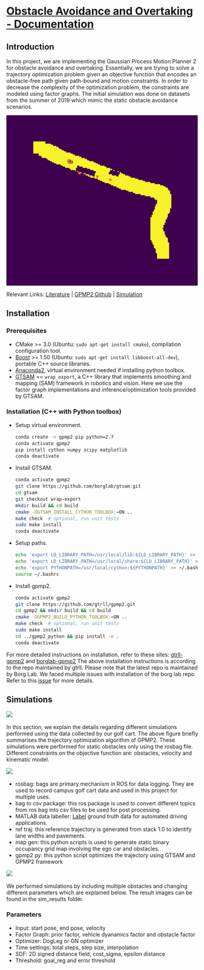 
# <ins>Obstacle Avoidance and Overtaking - Documentation

Introduction
  ------
  In this project, we are implementing the Gaussian Process Motion Planner 2 for obstacle avoidance and overtaking. Essentially, we are trying to solve a trajectory optimization problem given an objective function that encodes an obstacle-free path given path-bound and motion constraints. In order to decrease the complexity of the optimization problem, the constraints are modeled using factor graphs. The initial simulation was done on datasets from the summer of 2019 which mimic the static obstacle avoidance scenarios.
  
  <img src="./Images/UCSD_GPMP2.gif" align="center" ></a>

Relevant Links:
[Literature](https://faculty.cc.gatech.edu/~bboots3/files/GPMP2.pdf) | [GPMP2 Github](https://faculty.cc.gatech.edu/~bboots3/files/GPMP2.pdf) | [Simulation](https://github.com/AutonomousVehicleLaboratory/UCSD_AVL_GPMP2)  
  
Installation
  ------
### Prerequisites

- CMake >= 3.0 (Ubuntu: `sudo apt-get install cmake`), compilation configuration tool.
- [Boost](http://www.boost.org/) >= 1.50 (Ubuntu: `sudo apt-get install libboost-all-dev`), portable C++ source libraries.
- [Anaconda2](https://docs.anaconda.com/anaconda/install/linux/), virtual environment needed if installing python toolbox.
- [GTSAM](https://github.com/borglab/gtsam/tree/wrap-export) == `wrap_export`, a C++ library that implements smoothing and mapping (SAM) framework in robotics and vision. Here we use the factor graph implementations and inference/optimization tools provided by GTSAM.
  
  
### Installation (C++ with Python toolbox)

- Setup virtual environment.
  ```bash
  conda create -n gpmp2 pip python=2.7
  conda activate gpmp2
  pip install cython numpy scipy matplotlib
  conda deactivate
  ```
- Install GTSAM.
  ```bash
  conda activate gpmp2
  git clone https://github.com/borglab/gtsam.git
  cd gtsam
  git checkout wrap-export
  mkdir build && cd build
  cmake -DGTSAM_INSTALL_CYTHON_TOOLBOX:=ON ..
  make check  # optional, run unit tests
  sudo make install
  conda deactivate
  ```
- Setup paths.
  ```bash
  echo 'export LD_LIBRARY_PATH=/usr/local/lib:${LD_LIBRARY_PATH}' >> ~/.bashrc
  echo 'export LD_LIBRARY_PATH=/usr/local/share:${LD_LIBRARY_PATH}' >> ~/.bashrc
  echo 'export PYTHONPATH=/usr/local/cython:${PYTHONPATH}' >> ~/.bashrc
  source ~/.bashrc
  ```
- Install gpmp2.
  ```bash
  conda activate gpmp2
  git clone https://github.com/gtrll/gpmp2.git
  cd gpmp2 && mkdir build && cd build
  cmake -DGPMP2_BUILD_PYTHON_TOOLBOX:=ON ..
  make check  # optional, run unit tests
  sudo make install
  cd ../gpmp2_python && pip install -e .
  conda deactivate
  
For more detailed instructions on installation, refer to these sites: [gtrll-gpmp2](https://github.com/gtrll/gpmp2) and [borglab-gpmp2](https://github.com/borglab/gpmp2)
The above installation instructions is according to the repo maintained by gtrll. Please note that the latest repo is maintained by Borg Lab. We faced multiple issues with installation of the borg lab repo. Refer to this [issue](https://github.com/borglab/gpmp2/issues/12) for more details.
  
Simulations
------
  
![](Images/algo.png)    
  
 In this section, we explain the details regarding different simulations performed using the data collected by our golf cart. The above figure briefly summarises the trajectory optimization algorithm of GPMP2. These simulations were performed for static obstacles only using the rosbag file. Different constraints on the objective function are: obstacles, velocity and kinematic model. 
  
  
![](Images/arch_1)
  
  - rosbag: bags are primary mechanism in ROS for data logging. They are used to record campus golf cart data and used in this project for multiple uses.
  - bag to csv package: this ros package is used to convert different topics from ros bag into csv files to be used for post processing.
  - MATLAB data labeller: [Label](https://www.mathworks.com/help/driving/ref/groundtruthlabeler-app.html) ground truth data for automated driving applications.
  - ref traj: this reference trajectory is generated from stack 1.0 to identify lane widths and pavements.
  - map gen: this python scripts is used to generate static binary occupancy grid map involving the ego car and obstacles.
  - gpmp2 py: this python script optimizes the trajectory using GTSAM and GPMP2 framework
  
 
![](Images/arch_2)
  
  We performed simulations by including multiple obstacles and changing different parameters which are explained below. The result images can be found in the sim_results folder.
  
  ### Parameters
  
  - Input: start pose, end pose, velocity
  - Factor Graph: prior factor, vehicle dyanamics factor and obstacle factor
  - Optimizer: DogLeg or GN optimizer
  - Time settings: total steps, step size, interpolation
  - SDF: 2D signed distance field, cost_sigma, epsilon distance
  - Threshold: goal_reg and error threshold
  

  
  
